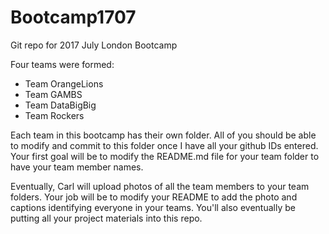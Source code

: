 # Bootcamp1707
Git repo for 2017 July London Bootcamp

Four teams were formed:  

* Team OrangeLions
* Team GAMBS
* Team DataBigBig
* Team Rockers

Each team in this bootcamp has their own folder. All of you should be able to modify and commit to this folder once I have all your github IDs entered. Your first goal will be to modify the README.md file for your team folder to have your team member names. 

Eventually, Carl will upload photos of all the team members to your team folders. Your job will be to modify your README to add the photo and captions identifying everyone in your teams. You'll also eventually be putting all your project materials into this repo.



